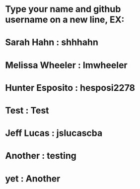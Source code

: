 # Type your name and github username on a new line, EX:
# Sarah Hahn : shhhahn
# Melissa Wheeler : lmwheeler
# Hunter Esposito : hesposi2278
# Test : Test
# Jeff Lucas : jslucascba
# Another : testing
# yet : Another
